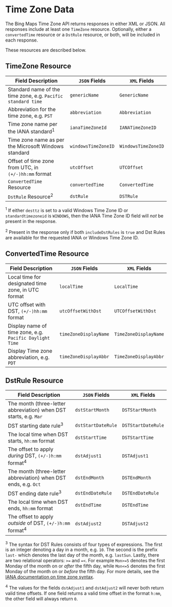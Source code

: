 # Time Zone Data

The Bing Maps Time Zone API returns responses in either XML or JSON. All responses include at least one `TimeZone` resource. Optionally, either a `convertedTime` resource or a `DstRule` resource, or both, will be included in each response. 

These resources are described below.

## __TimeZone__ Resource

|Field Description  |`JSON` Fields | `XML` Fields |
|---------|---------|---------|     
|Standard name of the time zone, e.g. `Pacific standard time`	|`genericName` |	`GenericName` |
|Abbreviation for the time zone, e.g. `PST` | `abbreviation` | `Abbreviation`|
|Time zone name per the IANA standard<sup>1</sup>|	`ianaTimeZoneId`|`IANATimeZoneID`|
|Time zone name as per the Microsoft Windows standard| `windowsTimeZoneID`|	`WindowsTimeZoneID`|
|Offset of time zone from UTC, in `(+/-)hh:mm` format | `utcOffset`| `UTCOffset`|
| `ConvertedTime` Resource | `convertedTime` | `ConvertedTime` |
| `DstRule` Resource<sup>2</sup> | `dstRule` | `DSTRule` | 

<sup>1</sup> If either `desttz` is set to a valid Windows Time Zone ID or `standardtimezoneid` is `WINDOWS`, then the IANA Time Zone ID field will *not* be present in the response.
 
<sup>2</sup> Present in the response only if both `includeDstRules` is `true` and Dst Rules are available for the requested IANA or Windows Time Zone ID.

## __ConvertedTime__ Resource

|Field Description  |`JSON` Fields | `XML` Fields|
|---------|---------|---------|
|Local time for designated time zone, in UTC format |	`localTime`|	`LocalTime`|
| UTC offset with DST, `(+/-)hh:mm` format | `utcOffsetWithDst`| `UTCOffsetWithDst`|
| Display name of time zone, e.g. `Pacific Daylight Time` | `timeZoneDisplayName` | `TimeZoneDisplayName` |
| Display Time zone abbreviation, e.g. `PDT` | `timeZoneDisplayAbbr` | `TimeZoneDisplayAbbr`|

## __DstRule__ Resource

|Field Description  |`JSON` Fields | `XML` Fields|
|---------|---------|---------|
|The month (three-letter abbreviation) when DST starts, e.g. `Mar` | `dstStartMonth` | `DSTStartMonth` |
|DST starting date rule<sup>3</sup> | `dstStartDateRule` | `DSTStartDateRule` |
|The local time when DST starts, `hh:mm` format | `dstStartTime` | `DSTStartTime` |
|The offset to apply *during* DST, `(+/-)h:mm` format<sup>4</sup> | `dstAdjust1` | `DSTAdjust1` |
|The month (three-letter abbreviation) when DST ends, e.g. `Oct` | `dstEndMonth` | `DSTEndMonth` |
|DST ending date rule<sup>3</sup> | `dstEndDateRule` | `DSTEndDateRule` |
|The local time when DST ends, `hh:mm` format | `dstEndTime` | `DSTEndTime` |
|The offset to apply *outside* of DST, `(+/-)h:mm` format<sup>4</sup>  | `dstAdjust2` | `DSTAdjust2`|

<sup>3</sup> The syntax for DST Rules consists of four types of expressions. The first is an integer denoting a day in a month, e.g. `10`. The second is the prefix `last-` which denotes the last day of the month, e.g. `lastSun`. Lastly, there are two relational operators: `>=` and `=<`. For example `Mon>=5` denotes the first Monday of the month on or *after* the fifth day, while `Mon<=5` denotes the first Monday of the month on or *before* the fifth day. For more details, see the [IANA documentation on time zone syntax]( https://data.iana.org/time-zones/tz-how-to.html).

<sup>4</sup> The values for the fields `dstAdjust1` and `dstAdjust2` will never both return valid time offsets. If one field returns a valid time offset in the format `h:mm`, the other field will always return `0`.  
